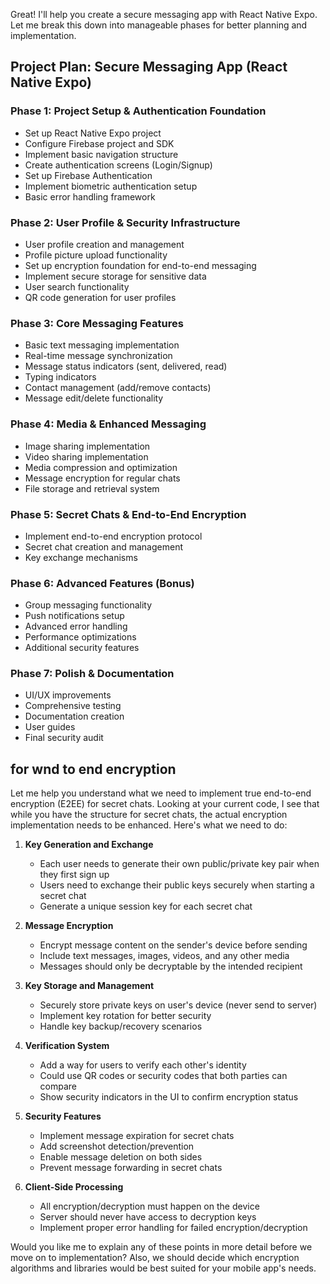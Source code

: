 Great! I'll help you create a secure messaging app with React Native Expo. Let me break this down into manageable phases for better planning and implementation.

## Project Plan: Secure Messaging App (React Native Expo)

### **Phase 1: Project Setup & Authentication Foundation**
- Set up React Native Expo project
- Configure Firebase project and SDK
- Implement basic navigation structure
- Create authentication screens (Login/Signup)
- Set up Firebase Authentication
- Implement biometric authentication setup
- Basic error handling framework

### **Phase 2: User Profile & Security Infrastructure**
- User profile creation and management
- Profile picture upload functionality
- Set up encryption foundation for end-to-end messaging
- Implement secure storage for sensitive data
- User search functionality
- QR code generation for user profiles

### **Phase 3: Core Messaging Features**
- Basic text messaging implementation
- Real-time message synchronization
- Message status indicators (sent, delivered, read)
- Typing indicators
- Contact management (add/remove contacts)
- Message edit/delete functionality

### **Phase 4: Media & Enhanced Messaging**
- Image sharing implementation
- Video sharing implementation
- Media compression and optimization
- Message encryption for regular chats
- File storage and retrieval system

### **Phase 5: Secret Chats & End-to-End Encryption**
- Implement end-to-end encryption protocol
- Secret chat creation and management
- Key exchange mechanisms

### **Phase 6: Advanced Features (Bonus)**
- Group messaging functionality
- Push notifications setup
- Advanced error handling
- Performance optimizations
- Additional security features

### **Phase 7: Polish & Documentation**
- UI/UX improvements
- Comprehensive testing
- Documentation creation
- User guides
- Final security audit

## for wnd to end encryption
Let me help you understand what we need to implement true end-to-end encryption (E2EE) for secret chats. Looking at your current code, I see that while you have the structure for secret chats, the actual encryption implementation needs to be enhanced. Here's what we need to do:

1. **Key Generation and Exchange**
   - Each user needs to generate their own public/private key pair when they first sign up
   - Users need to exchange their public keys securely when starting a secret chat
   - Generate a unique session key for each secret chat

2. **Message Encryption**
   - Encrypt message content on the sender's device before sending
   - Include text messages, images, videos, and any other media
   - Messages should only be decryptable by the intended recipient

3. **Key Storage and Management**
   - Securely store private keys on user's device (never send to server)
   - Implement key rotation for better security
   - Handle key backup/recovery scenarios

4. **Verification System**
   - Add a way for users to verify each other's identity
   - Could use QR codes or security codes that both parties can compare
   - Show security indicators in the UI to confirm encryption status

5. **Security Features**
   - Implement message expiration for secret chats
   - Add screenshot detection/prevention
   - Enable message deletion on both sides
   - Prevent message forwarding in secret chats

6. **Client-Side Processing**
   - All encryption/decryption must happen on the device
   - Server should never have access to decryption keys
   - Implement proper error handling for failed encryption/decryption

Would you like me to explain any of these points in more detail before we move on to implementation? Also, we should decide which encryption algorithms and libraries would be best suited for your mobile app's needs.